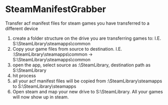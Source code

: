 # SteamManifestGrabber
Transfer acf manifest files for steam games you have transferred to a different device

1. create a folder structure on the drive you are transferring games to: I.E. S:\SteamLibrary\steamapps\common
2. Copy your game files from source to destination. I.E. <Source Drive>:\SteamLibrary\steamapps\common -> S:\SteamLibrary\steamapps\common
3. open the app, select source as <Source Drive>:\SteamLibrary, destination path as S:\SteamLibrary
4. hit process
5. all your acf manifest files will be copied from <Source Drive>:\SteamLibrary\steamapps to S:\SteamLibrary\steamapps
6. Open steam and map your new drive to S:\SteamLibrary. All your games will now show up in steam.
